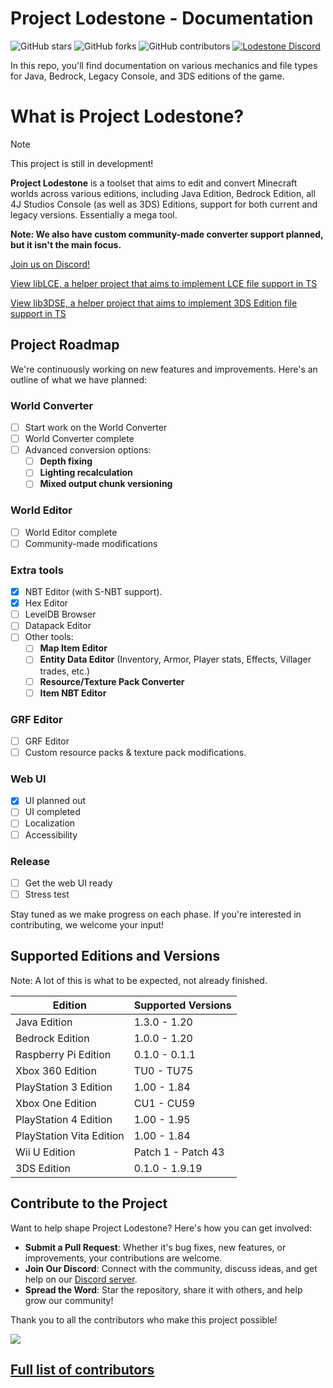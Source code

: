 # Project Lodestone - Documentation
![GitHub stars](https://img.shields.io/github/stars/Team-Lodestone/Documentation?style=social)
![GitHub forks](https://img.shields.io/github/forks/Team-Lodestone/Documentation?style=social)
![GitHub contributors](https://img.shields.io/github/contributors/Team-Lodestone/Documentation)
[![Lodestone Discord](https://img.shields.io/discord/1029594598084968530?color=7a60fc&label=Project%20Lodestone%20Discord&logo=Discord&logoColor=white)](https://discord.gg/umHRdX6R7V)

In this repo, you'll find documentation on various mechanics and file types for Java, Bedrock, Legacy Console, and 3DS editions of the game.

# What is Project Lodestone?

> [!NOTE]  
> This project is still in development!

**Project Lodestone** is a toolset that aims to edit and convert Minecraft worlds across various editions, including Java Edition, Bedrock Edition, all 4J Studios Console (as well as 3DS) Editions, support for both current and legacy versions. Essentially a mega tool.

**Note: We also have custom community-made converter support planned, but it isn't the main focus.** 

[Join us on Discord!](https://discord.gg/umHRdX6R7V)

[View libLCE, a helper project that aims to implement LCE file support in TS](https://github.com/DexrnZacAttack/libLCE)

[View lib3DSE, a helper project that aims to implement 3DS Edition file support in TS](https://github.com/DexrnZacAttack/lib3DSE)

## Project Roadmap

We're continuously working on new features and improvements. Here's an outline of what we have planned:

### **World Converter**
  - [ ] Start work on the World Converter
  - [ ] World Converter complete
  - [ ] Advanced conversion options:
    - [ ] **Depth fixing**
    - [ ] **Lighting recalculation**
    - [ ] **Mixed output chunk versioning**

### **World Editor**
  - [ ] World Editor complete
  - [ ] Community-made modifications

### **Extra tools**
  - [x] NBT Editor (with S-NBT support).
  - [x] Hex Editor
  - [ ] LevelDB Browser
  - [ ] Datapack Editor
  - [ ] Other tools:
    - [ ] **Map Item Editor**
    - [ ] **Entity Data Editor** (Inventory, Armor, Player stats, Effects, Villager trades, etc.)
    - [ ] **Resource/Texture Pack Converter**
    - [ ] **Item NBT Editor**

### **GRF Editor**
  - [ ] GRF Editor
  - [ ] Custom resource packs & texture pack modifications.

### **Web UI**
  - [x] UI planned out
  - [ ] UI completed
  - [ ] Localization
  - [ ] Accessibility

### **Release**
  - [ ] Get the web UI ready
  - [ ] Stress test

Stay tuned as we make progress on each phase. If you're interested in contributing, we welcome your input!

## Supported Editions and Versions

Note: A lot of this is what to be expected, not already finished.

| Edition                  | Supported Versions |
|--------------------------|--------------------|
| Java Edition             | 1.3.0 - 1.20       |
| Bedrock Edition          | 1.0.0 - 1.20       |
| Raspberry Pi Edition     | 0.1.0 - 0.1.1      |
| Xbox 360 Edition         | TU0 - TU75         |
| PlayStation 3 Edition    | 1.00 - 1.84        |
| Xbox One Edition         | CU1 - CU59         |
| PlayStation 4 Edition    | 1.00 - 1.95        |
| PlayStation Vita Edition | 1.00 - 1.84        |
| Wii U Edition            | Patch 1 - Patch 43 |
| 3DS Edition              | 0.1.0 - 1.9.19     |

## Contribute to the Project

Want to help shape Project Lodestone? Here's how you can get involved:

- **Submit a Pull Request**: Whether it's bug fixes, new features, or improvements, your contributions are welcome.
- **Join Our Discord**: Connect with the community, discuss ideas, and get help on our [Discord server](https://discord.gg/umHRdX6R7V).
- **Spread the Word**: Star the repository, share it with others, and help grow our community!

Thank you to all the contributors who make this project possible!

<a href="https://github.com/Team-Lodestone/Documentation/graphs/contributors">
  <img src="https://contributors-img.web.app/image?repo=Team-Lodestone/Documentation" />
</a>

## [Full list of contributors](/Team.md)
